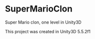 # SuperMarioClon
Super Mario clon, one level in Unity3D

This project was created in Unity3D 5.5.2f1
